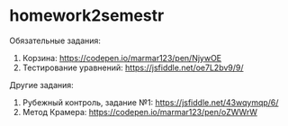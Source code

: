 # homework2semestr
Обязательные задания:
1. Корзина: https://codepen.io/marmar123/pen/NjywOE
2. Тестирование уравнений: https://jsfiddle.net/oe7L2bv9/9/

Другие задания:
1. Рубежный контроль, задание №1: https://jsfiddle.net/43wqymqp/6/
2. Метод Крамера: https://codepen.io/marmar123/pen/oZWWrW
